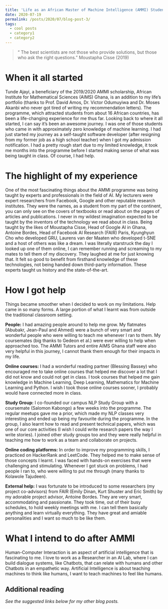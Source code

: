 ```yaml
---
title: 'Life as an African Master of Machine Intelligence (AMMI) Student'
date: 2020-07-19
permalink: /posts/2020/07/blog-post-3/
tags:
  - cool posts
  - category1
  - category2
---
```


>“ The best scientists are not those who provide solutions, but those who ask the right questions.” Moustapha Cisse (2019)


When it all started
======

Tunde Ajayi, a beneficiary of the 2019/2020 AMMI scholarship, African Institute for Mathematical Sciences (AIMS) Ghana, is an addition to my life’s portfolio (thanks to Prof. David Amos, Dr. Victor Odumuyiwa and Dr. Moses Akanbi who never got tired of writing my recommendation letters). The programme, which attracted students from about 16 African countries, has been a life-changing experience for me thus far. Looking back to where it all started, I can say it’s been an awesome journey. I was one of those students who came in with approximately zero knowledge of machine learning. I had just started my journey as a self-taught software developer (after resigning from my former job as a high school teacher) when I got my admission notification. I had a pretty rough start due to my limited knowledge, it took me months into the programme before I started making sense of what was being taught in class. Of course, I had help.

The highlight of my experience
======

One of the most fascinating things about the AMMI programme was being taught by experts and professionals in the field of AI. My lecturers were expert researchers from Facebook, Google and other reputable research institutes. They were the names, as a student from my part of the continent, you can only see on the covers of textbooks or read about on the pages of articles and publications. I never in my wildest imagination expected to be taught by the inventors of the technology we read about in class. Being taught by the likes of Moustapha Cisse, Head of Google AI in Ghana, Antoine Bordes, Head of Facebook AI Research (FAIR) Paris, Kyunghyun Cho who developed GRU, Laurens van der Maaten who developed t-SNE and a host of others was like a dream. I was literally starstruck the day I looked up one of them online, I can remember running and screaming to my mates to tell them of my discovery. They laughed at me for just knowing that. It felt so good to benefit from firsthand knowledge of these technologies, not being handed down third-party information. These experts taught us history and the state-of-the-art.

How I got help
======

Things became smoother when I decided to work on my limitations. Help came in so many forms. A large portion of what I learnt was from outside the traditional classroom setting.

**People:** I had amazing people around to help me grow. My flatmates (Abubakr, Jean-Paul and Ahmed) were a bunch of very smart and wonderful people who were willing to teach me whenever I ran to them. My coursemates (big thanks to Gedeon et al.) were ever willing to help when approached too. The AMMI Tutors and entire AIMS Ghana staff were also very helpful in this journey, I cannot thank them enough for their impacts in my life.

**Online courses:** I had a wonderful reading partner (Blessing Bassey) who encouraged me to take online courses that helped me discover a lot that I did not know and could not get in class. I took courses that helped me gain knowledge in Machine Learning, Deep Learning, Mathematics for Machine Learning and Python. I wish I took those online courses sooner, I probably would have connected more in class.

**Study Group:** I co-founded our campus NLP Study Group with a coursemate (Salomon Kabongo) a few weeks into the programme. The regular meetups gave me a prior, which made my NLP classes very interesting and ended up being my favourite during the programme. In the group, I also learnt how to read and present technical papers, which was one of our core activities (I wish I could write research papers the way I write stories). I joined other study groups too and they were really helpful in teaching me how to work as a team and collaborate on projects.

**Online coding platforms:** In order to improve my programming skills, I practiced on HackerRank and LeetCode. They helped me to make sense of those concepts I learnt. I was faced with hands-on exercises that were challenging and stimulating. Whenever I got stuck on problems, I had people I ran to, who were willing to put me through (many thanks to Kolawole Tajudeen).

**External help:** I was fortunate to be introduced to some researchers (my project co-advisors) from FAIR (Emily Dinan, Kurt Shuster and Eric Smith) by my adorable project advisor, Antoine Bordes. They are very smart, accommodating and passionate. They took time, out of their busy schedules, to hold weekly meetings with me. I can tell them basically anything and learn virtually everything. They have great and amiable personalities and I want so much to be like them.

What I intend to do after AMMI
======

Human-Computer Interaction is an aspect of artificial intelligence that is fascinating to me. I love to work as a Researcher in an AI Lab, where I can build dialogue systems, like Chatbots, that can relate with humans and other Chatbots in an empathetic way. Artificial Intelligence is about teaching machines to think like humans, I want to teach machines to feel like humans.



Additional reading
------

*See the suggested links below for my other blog posts.*